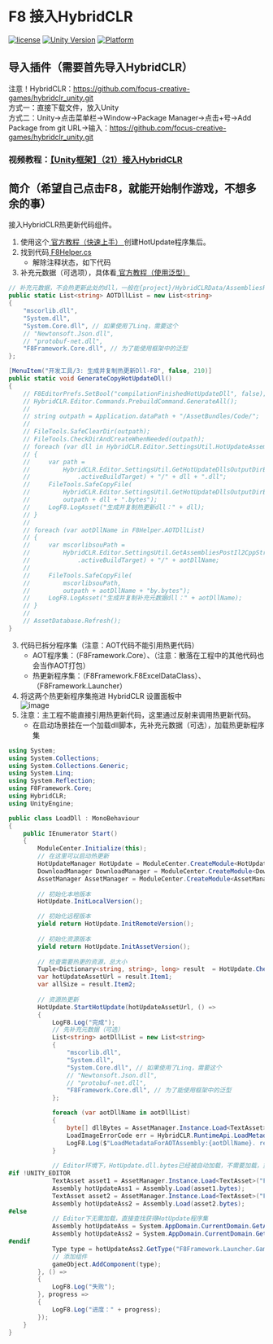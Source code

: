 # F8 接入HybridCLR

[![license](http://img.shields.io/badge/license-MIT-green.svg)](https://opensource.org/licenses/MIT) 
[![Unity Version](https://img.shields.io/badge/unity-2021|2022|2023|6000-blue)](https://unity.com) 
[![Platform](https://img.shields.io/badge/platform-Win%20%7C%20Android%20%7C%20iOS%20%7C%20Mac%20%7C%20Linux%20%7C%20WebGL-orange)]() 

## 导入插件（需要首先导入HybridCLR）
注意！HybridCLR：https://github.com/focus-creative-games/hybridclr_unity.git  
方式一：直接下载文件，放入Unity  
方式二：Unity->点击菜单栏->Window->Package Manager->点击+号->Add Package from git URL->输入：https://github.com/focus-creative-games/hybridclr_unity.git

### 视频教程：[【Unity框架】（21）接入HybridCLR](https://www.bilibili.com/video/BV1wpXCYaEAd)

## 简介（希望自己点击F8，就能开始制作游戏，不想多余的事）
接入HybridCLR热更新代码组件。
1. 使用这个[ 官方教程（快速上手） ](https://hybridclr.doc.code-philosophy.com/docs/beginner/quickstart)创建HotUpdate程序集后。  
2. 找到代码[ F8Helper.cs ](https://github.com/TippingGame/F8Framework/blob/main/Editor/F8Helper/F8Helper.cs)  
	* 解除注释状态，如下代码  
3. 补充元数据（可选项），具体看[ 官方教程（使用泛型） ](https://hybridclr.doc.code-philosophy.com/docs/beginner/generic)

```C#
// 补充元数据，不会热更新此处的dll，一般在{project}/HybridCLRData/AssembliesPostIl2CppStrip/{target}目录下
public static List<string> AOTDllList = new List<string>
{
    "mscorlib.dll",
    "System.dll",
    "System.Core.dll", // 如果使用了Linq，需要这个
    // "Newtonsoft.Json.dll", 
    // "protobuf-net.dll",
    "F8Framework.Core.dll", // 为了能使用框架中的泛型
};

[MenuItem("开发工具/3: 生成并复制热更新Dll-F8", false, 210)]
public static void GenerateCopyHotUpdateDll()
{
    // F8EditorPrefs.SetBool("compilationFinishedHotUpdateDll", false);
    // HybridCLR.Editor.Commands.PrebuildCommand.GenerateAll();
    //
    // string outpath = Application.dataPath + "/AssetBundles/Code/";
    //
    // FileTools.SafeClearDir(outpath);
    // FileTools.CheckDirAndCreateWhenNeeded(outpath);
    // foreach (var dll in HybridCLR.Editor.SettingsUtil.HotUpdateAssemblyNamesExcludePreserved) // 获取HybridCLR设置面板的dll名称
    // {
    //     var path =
    //         HybridCLR.Editor.SettingsUtil.GetHotUpdateDllsOutputDirByTarget(EditorUserBuildSettings
    //             .activeBuildTarget) + "/" + dll + ".dll";
    //     FileTools.SafeCopyFile(
    //         HybridCLR.Editor.SettingsUtil.GetHotUpdateDllsOutputDirByTarget(EditorUserBuildSettings.activeBuildTarget) + "/" + dll + ".dll",
    //         outpath + dll + ".bytes");
    //     LogF8.LogAsset("生成并复制热更新dll：" + dll);
    // }
    //
    // foreach (var aotDllName in F8Helper.AOTDllList)
    // {
    //     var mscorlibsouPath =
    //         HybridCLR.Editor.SettingsUtil.GetAssembliesPostIl2CppStripDir(EditorUserBuildSettings
    //             .activeBuildTarget) + "/" + aotDllName;
    //     
    //     FileTools.SafeCopyFile(
    //         mscorlibsouPath,
    //         outpath + aotDllName + "by.bytes");
    //     LogF8.LogAsset("生成并复制补充元数据dll：" + aotDllName);
    // }
    //
    // AssetDatabase.Refresh();
}
```
3. 代码已拆分程序集（注意：AOT代码不能引用热更代码）  
   * AOT程序集：（F8Framework.Core）、（注意：散落在工程中的其他代码也会当作AOT打包）  
   * 热更新程序集：（F8Framework.F8ExcelDataClass）、（F8Framework.Launcher）  
4. 将这两个热更新程序集拖进 HybridCLR 设置面板中  
![image](https://tippinggame-1257018413.cos.ap-guangzhou.myqcloud.com/TippingGame/HybridCLR/ui_20241128235509.png)  
5. 注意：主工程不能直接引用热更新代码，这里通过反射来调用热更新代码。  
   * 在启动场景挂在一个加载dll脚本，先补充元数据（可选），加载热更新程序集
```C#
using System;
using System.Collections;
using System.Collections.Generic;
using System.Linq;
using System.Reflection;
using F8Framework.Core;
using HybridCLR;
using UnityEngine;

public class LoadDll : MonoBehaviour
{
    public IEnumerator Start()
    {
        ModuleCenter.Initialize(this);
        // 在这里可以启动热更新
        HotUpdateManager HotUpdate = ModuleCenter.CreateModule<HotUpdateManager>();
        DownloadManager DownloadManager = ModuleCenter.CreateModule<DownloadManager>();
        AssetManager AssetManager = ModuleCenter.CreateModule<AssetManager>();
        
        // 初始化本地版本
        HotUpdate.InitLocalVersion();

        // 初始化远程版本
        yield return HotUpdate.InitRemoteVersion();
            
        // 初始化资源版本
        yield return HotUpdate.InitAssetVersion();
            
        // 检查需要热更的资源，总大小
        Tuple<Dictionary<string, string>, long> result  = HotUpdate.CheckHotUpdate();
        var hotUpdateAssetUrl = result.Item1;
        var allSize = result.Item2;
        
        // 资源热更新
        HotUpdate.StartHotUpdate(hotUpdateAssetUrl, () =>
        {
            LogF8.Log("完成");
            // 先补充元数据（可选）
            List<string> aotDllList = new List<string>
            {
                "mscorlib.dll",
                "System.dll",
                "System.Core.dll", // 如果使用了Linq，需要这个
                // "Newtonsoft.Json.dll", 
                // "protobuf-net.dll",
                "F8Framework.Core.dll", // 为了能使用框架中的泛型
            };

            foreach (var aotDllName in aotDllList)
            {
                byte[] dllBytes = AssetManager.Instance.Load<TextAsset>(aotDllName + "by").bytes;
                LoadImageErrorCode err = HybridCLR.RuntimeApi.LoadMetadataForAOTAssembly(dllBytes, HomologousImageMode.SuperSet);
                LogF8.Log($"LoadMetadataForAOTAssembly:{aotDllName}. ret:{err}");
            }
            
            // Editor环境下，HotUpdate.dll.bytes已经被自动加载，不需要加载，重复加载反而会出问题。
#if !UNITY_EDITOR
            TextAsset asset1 = AssetManager.Instance.Load<TextAsset>("F8Framework.F8ExcelDataClass");
            Assembly hotUpdateAss1 = Assembly.Load(asset1.bytes);
            TextAsset asset2 = AssetManager.Instance.Load<TextAsset>("F8Framework.Launcher");
            Assembly hotUpdateAss2 = Assembly.Load(asset2.bytes);
#else
            // Editor下无需加载，直接查找获得HotUpdate程序集
            Assembly hotUpdateAss = System.AppDomain.CurrentDomain.GetAssemblies().First(a => a.GetName().Name == "F8Framework.F8ExcelDataClass");
            Assembly hotUpdateAss2 = System.AppDomain.CurrentDomain.GetAssemblies().First(a => a.GetName().Name == "F8Framework.Launcher");
#endif
            Type type = hotUpdateAss2.GetType("F8Framework.Launcher.GameLauncher");
            // 添加组件
            gameObject.AddComponent(type);
        }, () =>
        {
            LogF8.Log("失败");
        }, progress =>
        {
            LogF8.Log("进度：" + progress);
        });
    }
}
```
